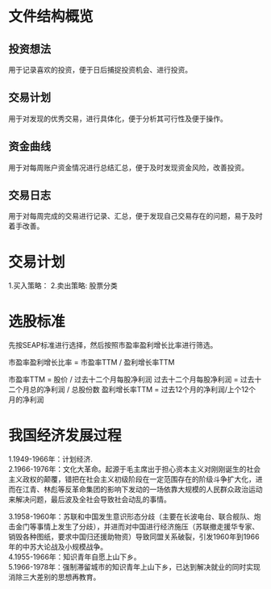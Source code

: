 # 文件结构概览
## 投资想法
  用于记录喜欢的投资，便于日后捕捉投资机会、进行投资。

## 交易计划
  用于对发现的优秀交易，进行具体化，便于分析其可行性及便于操作。
  
## 资金曲线
  用于对每周账户资金情况进行总结汇总，便于及时发现资金风险，改善投资。

## 交易日志
  用于对每周完成的交易进行记录、汇总，便于发现自己交易存在的问题，易于及时着手改善。

# 交易计划
1.买入策略：
2.卖出策略:
  股票分类  

# 选股标准
先按SEAP标准进行选择，然后按照市盈率盈利增长比率进行筛选。

市盈率盈利增长比率 = 市盈率TTM / 盈利增长率TTM

市盈率TTM = 股价 / 过去十二个月每股净利润
过去十二个月每股净利润 = 过去十二个月总的净利润 / 总股份数
盈利增长率TTM = 过去12个月的净利润/上个12个月的净利润

# 我国经济发展过程   
1.1949-1966年：计划经济.        
2.1966-1976年：文化大革命。起源于毛主席出于担心资本主义对刚刚诞生的社会主义政权的颠覆，错把在社会主义初级阶段在一定范围存在的阶级斗争扩大化，进而在江青、林彪等反革命集团的影响下发动的一场依靠大规模的人民群众政治运动来解决问题，最后波及全社会导致社会动乱的事情。   

3.1958-1960年：苏联和中国发生意识形态分歧（主要在长波电台、联合舰队、炮击金门等事情上发生了分歧），并进而对中国进行经济施压（苏联撤走援华专家、销毁各种图纸，要求中国归还援助物资）导致同盟关系破裂，引发1960年到1966年的中苏大论战及小规模战争。      
4.1955-1966年：知识青年自愿上山下乡。    
5.1966-1978年：强制滞留城市的知识青年上山下乡，已达到解决就业的同时实现消除三大差别的思想再教育。   















